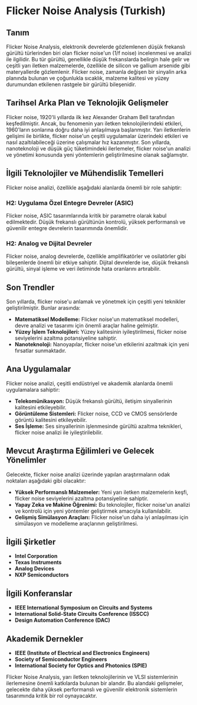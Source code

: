 # Flicker Noise Analysis (Turkish)

## Tanım
Flicker Noise Analysis, elektronik devrelerde gözlemlenen düşük frekanslı gürültü türlerinden biri olan flicker noise'un (1/f noise) incelenmesi ve analizi ile ilgilidir. Bu tür gürültü, genellikle düşük frekanslarda belirgin hale gelir ve çeşitli yarı iletken malzemelerde, özellikle de silicon ve gallium arsenide gibi materyallerde gözlemlenir. Flicker noise, zamanla değişen bir sinyalin arka planında bulunan ve çoğunlukla sıcaklık, malzeme kalitesi ve yüzey durumundan etkilenen rastgele bir gürültü bileşenidir.

## Tarihsel Arka Plan ve Teknolojik Gelişmeler
Flicker noise, 1920'li yıllarda ilk kez Alexander Graham Bell tarafından keşfedilmiştir. Ancak, bu fenomenin yarı iletken teknolojilerindeki etkileri, 1960'ların sonlarına doğru daha iyi anlaşılmaya başlanmıştır. Yarı iletkenlerin gelişimi ile birlikte, flicker noise'un çeşitli uygulamalar üzerindeki etkileri ve nasıl azaltılabileceği üzerine çalışmalar hız kazanmıştır. Son yıllarda, nanoteknoloji ve düşük güç tüketimindeki ilerlemeler, flicker noise'un analizi ve yönetimi konusunda yeni yöntemlerin geliştirilmesine olanak sağlamıştır.

## İlgili Teknolojiler ve Mühendislik Temelleri
Flicker noise analizi, özellikle aşağıdaki alanlarda önemli bir role sahiptir:

### H2: Uygulama Özel Entegre Devreler (ASIC)
Flicker noise, ASIC tasarımlarında kritik bir parametre olarak kabul edilmektedir. Düşük frekanslı gürültünün kontrolü, yüksek performanslı ve güvenilir entegre devrelerin tasarımında önemlidir.

### H2: Analog ve Dijital Devreler
Flicker noise, analog devrelerde, özellikle amplifikatörler ve osilatörler gibi bileşenlerde önemli bir etkiye sahiptir. Dijital devrelerde ise, düşük frekanslı gürültü, sinyal işleme ve veri iletiminde hata oranlarını artırabilir.

## Son Trendler
Son yıllarda, flicker noise'u anlamak ve yönetmek için çeşitli yeni teknikler geliştirilmiştir. Bunlar arasında:

- **Matematiksel Modelleme:** Flicker noise'un matematiksel modelleri, devre analizi ve tasarımı için önemli araçlar haline gelmiştir.
- **Yüzey İşlem Teknolojileri:** Yüzey kalitesinin iyileştirilmesi, flicker noise seviyelerini azaltma potansiyeline sahiptir.
- **Nanoteknoloji:** Nanoyapılar, flicker noise'un etkilerini azaltmak için yeni fırsatlar sunmaktadır.

## Ana Uygulamalar
Flicker noise analizi, çeşitli endüstriyel ve akademik alanlarda önemli uygulamalara sahiptir:

- **Telekomünikasyon:** Düşük frekanslı gürültü, iletişim sinyallerinin kalitesini etkileyebilir.
- **Görüntüleme Sistemleri:** Flicker noise, CCD ve CMOS sensörlerde görüntü kalitesini etkileyebilir.
- **Ses İşleme:** Ses sinyallerinin işlenmesinde gürültü azaltma teknikleri, flicker noise analizi ile iyileştirilebilir.

## Mevcut Araştırma Eğilimleri ve Gelecek Yönelimler
Gelecekte, flicker noise analizi üzerinde yapılan araştırmaların odak noktaları aşağıdaki gibi olacaktır:

- **Yüksek Performanslı Malzemeler:** Yeni yarı iletken malzemelerin keşfi, flicker noise seviyelerini azaltma potansiyeline sahiptir.
- **Yapay Zeka ve Makine Öğrenimi:** Bu teknolojiler, flicker noise'un analizi ve kontrolü için yeni yöntemler geliştirmek amacıyla kullanılabilir.
- **Gelişmiş Simülasyon Araçları:** Flicker noise'un daha iyi anlaşılması için simülasyon ve modelleme araçlarının geliştirilmesi.

## İlgili Şirketler
- **Intel Corporation**
- **Texas Instruments**
- **Analog Devices**
- **NXP Semiconductors**

## İlgili Konferanslar
- **IEEE International Symposium on Circuits and Systems**
- **International Solid-State Circuits Conference (ISSCC)**
- **Design Automation Conference (DAC)**

## Akademik Dernekler
- **IEEE (Institute of Electrical and Electronics Engineers)**
- **Society of Semiconductor Engineers**
- **International Society for Optics and Photonics (SPIE)**

Flicker Noise Analysis, yarı iletken teknolojilerinin ve VLSI sistemlerinin ilerlemesine önemli katkılarda bulunan bir alandır. Bu alandaki gelişmeler, gelecekte daha yüksek performanslı ve güvenilir elektronik sistemlerin tasarımında kritik bir rol oynayacaktır.